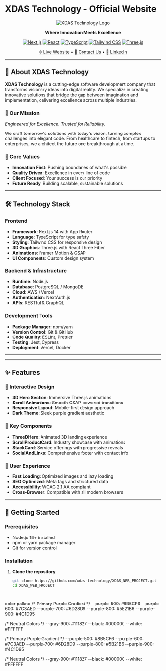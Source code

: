 # XDAS Technology - Official Website

<div align="center">

![XDAS Technology Logo](public/logo/xdas-logo.png)

**Where Innovation Meets Excellence**

[![Next.js](https://img.shields.io/badge/Next.js-13+-black?style=for-the-badge&logo=next.js&logoColor=white)](https://nextjs.org/)
[![React](https://img.shields.io/badge/React-18+-61DAFB?style=for-the-badge&logo=react&logoColor=black)](https://reactjs.org/)
[![TypeScript](https://img.shields.io/badge/TypeScript-5+-3178C6?style=for-the-badge&logo=typescript&logoColor=white)](https://www.typescriptlang.org/)
[![Tailwind CSS](https://img.shields.io/badge/Tailwind_CSS-3+-38B2AC?style=for-the-badge&logo=tailwind-css&logoColor=white)](https://tailwindcss.com/)
[![Three.js](https://img.shields.io/badge/Three.js-Latest-000000?style=for-the-badge&logo=three.js&logoColor=white)](https://threejs.org/)

[🌐 Live Website](https://xdas-technology.vercel.app) • [📧 Contact Us](mailto:xdas.tech@gmail.com) • [💼 LinkedIn](https://linkedin.com/company/xdas-technology)

</div>

---

## 🚀 About XDAS Technology

**XDAS Technology** is a cutting-edge software development company that transforms visionary ideas into digital reality. We specialize in creating innovative solutions that bridge the gap between imagination and implementation, delivering excellence across multiple industries.

### 🎯 Our Mission
*Engineered for Excellence. Trusted for Reliability.*

We craft tomorrow's solutions with today's vision, turning complex challenges into elegant code. From healthcare to fintech, from startups to enterprises, we architect the future one breakthrough at a time.

### 🌟 Core Values
- **Innovation First**: Pushing boundaries of what's possible
- **Quality Driven**: Excellence in every line of code
- **Client Focused**: Your success is our priority
- **Future Ready**: Building scalable, sustainable solutions

---

## 🛠️ Technology Stack

### Frontend
- **Framework**: Next.js 14 with App Router
- **Language**: TypeScript for type safety
- **Styling**: Tailwind CSS for responsive design
- **3D Graphics**: Three.js with React Three Fiber
- **Animations**: Framer Motion & GSAP
- **UI Components**: Custom design system

### Backend & Infrastructure
- **Runtime**: Node.js
- **Database**: PostgreSQL / MongoDB
- **Cloud**: AWS / Vercel
- **Authentication**: NextAuth.js
- **APIs**: RESTful & GraphQL

### Development Tools
- **Package Manager**: npm/yarn
- **Version Control**: Git & GitHub
- **Code Quality**: ESLint, Prettier
- **Testing**: Jest, Cypress
- **Deployment**: Vercel, Docker

---



---

## ✨ Features

### 🎨 Interactive Design
- **3D Hero Section**: Immersive Three.js animations
- **Scroll Animations**: Smooth GSAP-powered transitions
- **Responsive Layout**: Mobile-first design approach
- **Dark Theme**: Sleek purple gradient aesthetic

### 🔧 Key Components
- **ThreeDHero**: Animated 3D landing experience
- **ScrollProductCard**: Industry showcase with animations
- **StackCard**: Service offerings with progressive reveals
- **SocialAndLinks**: Comprehensive footer with contact info

### 🎯 User Experience
- **Fast Loading**: Optimized images and lazy loading
- **SEO Optimized**: Meta tags and structured data
- **Accessibility**: WCAG 2.1 AA compliant
- **Cross-Browser**: Compatible with all modern browsers

---

## 🚀 Getting Started

### Prerequisites
- Node.js 18+ installed
- npm or yarn package manager
- Git for version control

### Installation

1. **Clone the repository**
   ```bash
   git clone https://github.com/xdas-technology/XDAS_WEB_PROJECT.git
   cd XDAS_WEB_PROJECT




color pallate 
/* Primary Purple Gradient */
--purple-500: #8B5CF6
--purple-600: #7C3AED
--purple-700: #6D28D9
--purple-800: #5B21B6
--purple-900: #4C1D95

/* Neutral Colors */
--gray-900: #111827
--black: #000000
--white: #FFFFFF


/* Primary Purple Gradient */
--purple-500: #8B5CF6
--purple-600: #7C3AED
--purple-700: #6D28D9
--purple-800: #5B21B6
--purple-900: #4C1D95

/* Neutral Colors */
--gray-900: #111827
--black: #000000
--white: #FFFFFF
